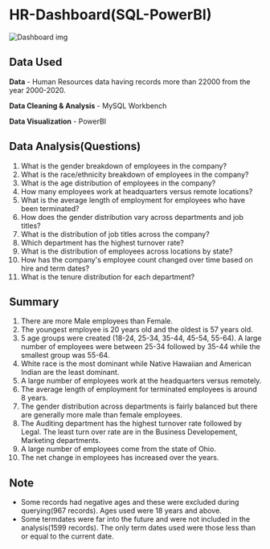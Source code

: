 # HR-Dashboard(SQL-PowerBI)
![Dashboard img](https://github.com/kiransuryaa/HR-Dashboard-SQL-PowerBI-/assets/141052509/d71d68ad-c9e0-4ac7-9c16-ed093d6b57eb)

## Data Used

**Data** - Human Resources data having records more than 22000 from the year 2000-2020.

**Data Cleaning & Analysis** - MySQL Workbench

**Data Visualization** - PowerBI

## Data Analysis(Questions)

1. What is the gender breakdown of employees in the company?
2. What is the race/ethnicity breakdown of employees in the company?
3. What is the age distribution of employees in the company?
4. How many employees work at headquarters versus remote locations?
5. What is the average length of employment for employees who have been terminated?
6. How does the gender distribution vary across departments and job titles?
7. What is the distribution of job titles across the company?
8. Which department has the highest turnover rate?
9. What is the distribution of employees across locations by state?
10. How has the company's employee count changed over time based on hire and term dates?
11. What is the tenure distribution for each department?

## Summary 

1. There are more Male employees than Female.
2. The youngest employee is 20 years old and the oldest is 57 years old.
3. 5 age groups were created (18-24, 25-34, 35-44, 45-54, 55-64). A large number of employees were between 25-34 followed by 35-44 while the smallest group was 55-64.
4. White race is the most dominant while Native Hawaiian and American Indian are the least dominant.
5. A large number of employees work at the headquarters versus remotely.
6. The average length of employment for terminated employees is around 8 years.
7. The gender distribution across departments is fairly balanced but there are generally more male than female employees.
8. The Auditing department has the highest turnover rate followed by Legal. The least turn over rate are in the Business Developement, Marketing departments.
9. A large number of employees come from the state of Ohio.
10. The net change in employees has increased over the years.

## Note

- Some records had negative ages and these were excluded during querying(967 records). Ages used were 18 years and above.
- Some termdates were far into the future and were not included in the analysis(1599 records). The only term dates used were those less than or equal to the current date.
